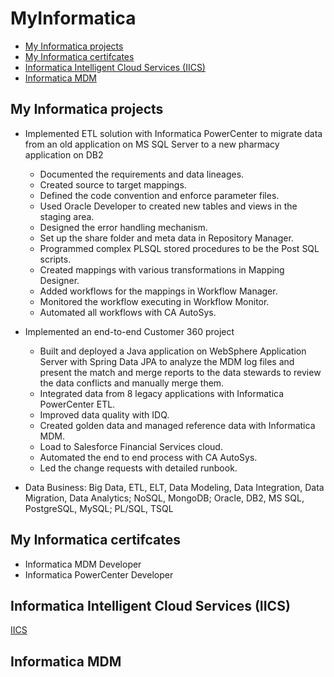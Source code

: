 # MyInformatica

- [My Informatica projects](#my-informatica-projects)
- [My Informatica certifcates](#my-informatica-certifcates)
- [Informatica Intelligent Cloud Services (IICS)](#informatica-intelligent-cloud-services-iics)
- [Informatica MDM](#informatica-mdm)

## My Informatica projects

- Implemented ETL solution with Informatica PowerCenter to migrate data from an old application on MS SQL Server to a new pharmacy application on DB2

   <!-- for client Loblaw -->

  - Documented the requirements and data lineages.
  - Created source to target mappings.
  - Defined the code convention and enforce parameter files.
  - Used Oracle Developer to created new tables and views in the staging area.
  - Designed the error handling mechanism.
  - Set up the share folder and meta data in Repository Manager.
  - Programmed complex PLSQL stored procedures to be the Post SQL scripts.
  - Created mappings with various transformations in Mapping Designer.
  - Added workflows for the mappings in Workflow Manager.
  - Monitored the workflow executing in Workflow Monitor.
  - Automated all workflows with CA AutoSys.

- Implemented an end-to-end Customer 360 project

  <!-- for client Manulife -->

  - Built and deployed a Java application on WebSphere Application Server with Spring Data JPA to analyze the MDM log files and present the match and merge reports to the data stewards to review the data conflicts and manually merge them.
  - Integrated data from 8 legacy applications with Informatica PowerCenter ETL.
  <!-- - Improved data quality with IBM DataStage and QualityStage. -->
  - Improved data quality with IDQ.
    <!-- - Created golden data and managed reference data with IBM InfoSphere MDM. -->
  - Created golden data and managed reference data with Informatica MDM.
  - Load to Salesforce Financial Services cloud. <!-- CRM -->
  - Automated the end to end process with CA AutoSys.
  - Led the change requests with detailed runbook.
  <!-- - Used Dynamics 365 Custom WebAPI with Visual Studio to created REST web services for web and mobile apps; generated the client files with Swagger Editor. -->

- Data Business: Big Data, ETL, ELT, Data Modeling, Data Integration, Data Migration, Data Analytics; NoSQL, MongoDB; Oracle, DB2, MS SQL, PostgreSQL, MySQL; PL/SQL, TSQL

## My Informatica certifcates

- Informatica MDM Developer
- Informatica PowerCenter Developer

## Informatica Intelligent Cloud Services (IICS)

[IICS](IICS.md)

## Informatica MDM
